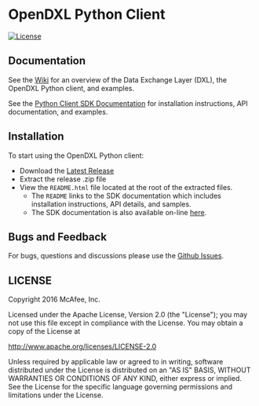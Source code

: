 # OpenDXL Python Client
[![License](https://img.shields.io/badge/License-Apache%202.0-blue.svg)](https://opensource.org/licenses/Apache-2.0)

## Documentation

See the [Wiki](https://github.com/opendxl/opendxl-client-python/wiki) for an overview of the Data Exchange Layer (DXL), the OpenDXL Python client, and examples.

See the [Python Client SDK Documentation](https://opendxl.github.io/opendxl-client-python/pydoc) for installation instructions, API documentation, and examples.

## Installation

To start using the OpenDXL Python client:

* Download the [Latest Release](https://github.com/opendxl/opendxl-client-python/releases/latest)
* Extract the release .zip file
* View the `README.html` file located at the root of the extracted files.
  * The `README` links to the SDK documentation which includes installation instructions, API details, and samples.
  * The SDK documentation is also available on-line [here](https://opendxl.github.io/opendxl-client-python/pydoc).

## Bugs and Feedback

For bugs, questions and discussions please use the [Github Issues](https://github.com/opendxl/opendxl-client-python/issues).

## LICENSE

Copyright 2016 McAfee, Inc.

Licensed under the Apache License, Version 2.0 (the "License"); you may not use this file except in compliance with the License. You may obtain a copy of the License at

http://www.apache.org/licenses/LICENSE-2.0

Unless required by applicable law or agreed to in writing, software distributed under the License is distributed on an "AS IS" BASIS, WITHOUT WARRANTIES OR CONDITIONS OF ANY KIND, either express or implied. See the License for the specific language governing permissions and limitations under the License.
